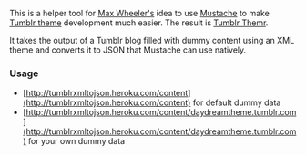 This is a helper tool for [Max Wheeler's](http://makenosound.com/) idea to use 
[Mustache](http://mustache.github.com/) to make [Tumblr theme](http://www.tumblr.com/docs/en/custom_themes) 
development much easier. The result is [Tumblr Themr](http://tumblrthemr.icelab.com.au/).

It takes the output of a Tumblr blog filled with dummy content using an XML theme and converts it to
JSON that Mustache can use natively.

### Usage
* [http://tumblrxmltojson.heroku.com/content](http://tumblrxmltojson.heroku.com/content) for default dummy data
* [http://tumblrxmltojson.heroku.com/content/daydreamtheme.tumblr.com](http://tumblrxmltojson.heroku.com/content/daydreamtheme.tumblr.com) for your own dummy data
